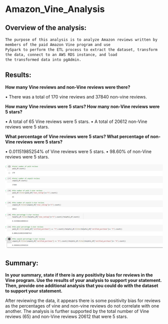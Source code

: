 # Amazon_Vine_Analysis

## Overview of the analysis: 

    The purpose of this analysis is to analyze Amazon reviews written by members of the paid Amazon Vine program and use 
    PySpark to perform the ETL process to extract the dataset, transform the data, connect to an AWS RDS instance, and load 
    the transformed data into pgAdmin.

## Results: 

__How many Vine reviews and non-Vine reviews were there?__

•	There was a total of 170 vine reviews and  37840 non-vine reviews. 

__How many Vine reviews were 5 stars? How many non-Vine reviews were 5 stars?__

•	A total of 65 Vine reviews were 5 stars.
•	A total of 20612 non-Vine reviews were 5 stars.

__What percentage of Vine reviews were 5 stars? What percentage of non-Vine reviews were 5 stars?__

•	0.01151985254% of Vine reviews were 5 stars. 
•	98.60% of non-Vine reviews were 5 stars.

![](Resources/vine_review.png)

## Summary: 

__In your summary, state if there is any positivity bias for reviews in the Vine program. Use the results of your analysis to support your statement. Then, provide one additional analysis that you could do with the dataset to support your statement.__

After reviewing the data, it appears there is some positivity bias for reviews as the percentages of vine and non-vine reviews do not correlate with one another. The analysis is further supported by the total number of Vine reviews (65) and non-Vine reviews 20612 that were 5 stars.

